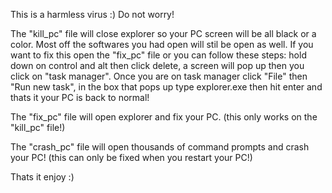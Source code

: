 This is a harmless virus :)
Do not worry!

The "kill_pc" file will close explorer so your PC screen will be all black or a color. Most off the softwares you had open will stil be open as well. If you want to fix this open the "fix_pc" file or you can follow these steps: hold down on control and alt then click delete, a screen will pop up then you click on "task manager". Once you are on task manager click "File" then "Run new task", in the box that pops up type explorer.exe then hit enter and thats it your PC is back to normal!

The "fix_pc" file will open explorer and fix your PC. (this only works on the "kill_pc" file!)

The "crash_pc" file will open thousands of command prompts and crash your PC! (this can only be fixed when you restart your PC!)

Thats it enjoy :)
